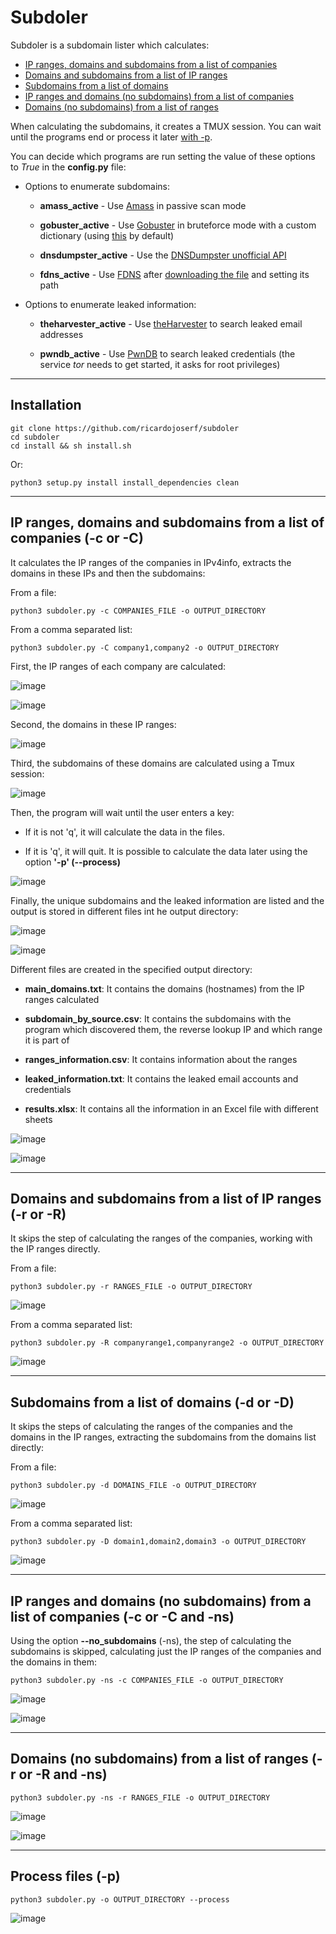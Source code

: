 # Subdoler

Subdoler is a subdomain lister which calculates:

- [IP ranges, domains and subdomains from a list of companies](#1)
- [Domains and subdomains from a list of IP ranges](#2)
- [Subdomains from a list of domains](#3)
- [IP ranges and domains (no subdomains) from a list of companies](#4) 
- [Domains (no subdomains) from a list of ranges](#5)


When calculating the subdomains, it creates a TMUX session. You can wait until the programs end or process it later [with -p](#6).

You can decide which programs are run setting the value of these options to *True* in the **config.py** file:

* Options to enumerate subdomains:

    * **amass_active** - Use [Amass](https://github.com/OWASP/Amass) in passive scan mode

    * **gobuster_active** - Use [Gobuster](https://github.com/OJ/gobuster) in bruteforce mode with a custom dictionary (using [this](https://github.com/danielmiessler/SecLists) by default)

    * **dnsdumpster_active** - Use the [DNSDumpster unofficial API](https://github.com/PaulSec/API-dnsdumpster.com)

    * **fdns_active** - Use [FDNS](https://opendata.rapid7.com/sonar.fdns_v2/) after [downloading the file](https://opendata.rapid7.com/sonar.fdns_v2/) and setting its path

* Options to enumerate leaked information:

    * **theharvester_active** - Use [theHarvester](https://github.com/laramies/theHarvester) to search leaked email addresses

    * **pwndb_active** - Use [PwnDB](https://github.com/davidtavarez/pwndb) to search leaked credentials (the service *tor* needs to get started, it asks for root privileges)

---------------------------------------------

## Installation

```
git clone https://github.com/ricardojoserf/subdoler
cd subdoler
cd install && sh install.sh
```
Or:

```
python3 setup.py install install_dependencies clean
```

---------------------------------------------

##  <a name="1"></a>IP ranges, domains and subdomains from a list of companies (**-c** or **-C**)

It calculates the IP ranges of the companies in IPv4info, extracts the domains in these IPs and then the subdomains: 

From a file:

```
python3 subdoler.py -c COMPANIES_FILE -o OUTPUT_DIRECTORY 
```

From a comma separated list:

```
python3 subdoler.py -C company1,company2 -o OUTPUT_DIRECTORY 
```

First, the IP ranges of each company are calculated:

![image](images/image0.jpg)

![image](images/image14.jpg)

Second, the domains in these IP ranges:

![image](images/image1.jpg)

Third, the subdomains of these domains are calculated using a Tmux session:

![image](images/image2.jpg)

Then, the program will wait until the user enters a key:

- If it is not 'q', it will calculate the data in the files.

- If it is 'q', it will quit. It is possible to calculate the data later using the option **'-p' (--process)**

![image](images/image2_5.jpg)


Finally, the unique subdomains and the leaked information are listed and the output is stored in different files int he output directory:

![image](images/image2_8.jpg)


![image](images/image3.jpg)


Different files are created in the specified output directory:

- **main_domains.txt**: It contains the domains (hostnames) from the IP ranges calculated

- **subdomain_by_source.csv**: It contains the subdomains with the program which discovered them, the reverse lookup IP and which range it is part of

- **ranges_information.csv**: It contains information about the ranges

- **leaked_information.txt**: It contains the leaked email accounts and credentials

- **results.xlsx**: It contains all the information in an Excel file with different sheets


![image](images/image3_5.jpg)

![image](images/image5.jpg)


---------------------------------------------

##  <a name="2"></a>Domains and subdomains from a list of IP ranges (**-r** or **-R**)


It skips the step of calculating the ranges of the companies, working with the IP ranges directly.

From a file:

```
python3 subdoler.py -r RANGES_FILE -o OUTPUT_DIRECTORY 
```

![image](images/image7.jpg)


From a comma separated list:

```
python3 subdoler.py -R companyrange1,companyrange2 -o OUTPUT_DIRECTORY 
```

![image](images/image15.jpg)

---------------------------------------------

## <a name="3"></a>Subdomains from a list of domains (**-d** or **-D**)


It skips the steps of calculating the ranges of the companies and the domains in the IP ranges, extracting the subdomains from the domains list directly:

From a file:

```
python3 subdoler.py -d DOMAINS_FILE -o OUTPUT_DIRECTORY 
```

![image](images/image8.jpg)


From a comma separated list:

```
python3 subdoler.py -D domain1,domain2,domain3 -o OUTPUT_DIRECTORY 
```

![image](images/image17.jpg)


----------------------------------------------

## <a name="4"></a>IP ranges and domains (no subdomains) from a list of companies (**-c** or **-C** and **-ns**)

Using the option **--no_subdomains** (-ns), the step of calculating the subdomains is skipped, calculating just the IP ranges of the companies and the domains in them:

```
python3 subdoler.py -ns -c COMPANIES_FILE -o OUTPUT_DIRECTORY
```

![image](images/image9.jpg)

![image](images/image10.jpg)


---------------------------------------------

## <a name="5"></a>Domains (no subdomains) from a list of ranges (**-r** or **-R** and **-ns**)

```
python3 subdoler.py -ns -r RANGES_FILE -o OUTPUT_DIRECTORY 
```

![image](images/image11.jpg)

![image](images/image12.jpg)

----------------------------------------------

## <a name="6"></a>Process files (**-p**)

```
python3 subdoler.py -o OUTPUT_DIRECTORY --process
```

![image](images/image18.jpg)